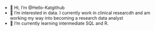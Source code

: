 - 👋 Hi, I’m @Hello-Katgithub
- 👀 I’m interested in data. I currently work in clinical researcdh and am working my way into becoming a research data analyst
- 🌱 I’m currently learning intermediate SQL and R.
<!---
Hello-Katgithub/Hello-Katgithub is a ✨ special ✨ repository because its `README.md` (this file) appears on your GitHub profile.
You can click the Preview link to take a look at your changes.
--->
